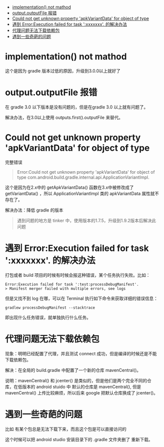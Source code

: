 <!-- TOC -->

- [implementation() not mathod](#implementation-not-mathod)
- [output.outputFile 报错](#outputoutputfile-%E6%8A%A5%E9%94%99)
- [Could not get unknown property 'apkVariantData' for object of type](#could-not-get-unknown-property-apkvariantdata-for-object-of-type)
- [遇到 Error:Execution failed for task ':xxxxxxx'. 的解决办法](#%E9%81%87%E5%88%B0-errorexecution-failed-for-task-xxxxxxx-%E7%9A%84%E8%A7%A3%E5%86%B3%E5%8A%9E%E6%B3%95)
- [代理问题无法下载依赖包](#%E4%BB%A3%E7%90%86%E9%97%AE%E9%A2%98%E6%97%A0%E6%B3%95%E4%B8%8B%E8%BD%BD%E4%BE%9D%E8%B5%96%E5%8C%85)
- [遇到一些奇葩的问题](#%E9%81%87%E5%88%B0%E4%B8%80%E4%BA%9B%E5%A5%87%E8%91%A9%E7%9A%84%E9%97%AE%E9%A2%98)

<!-- /TOC -->

# implementation() not mathod 

这个是因为 gradle 版本过低的原因，升级到3.0.0以上就好了

# output.outputFile 报错

在 gradle 3.0 以下版本是没有问题的，但是在gradle 3.0 以上就有问题了。

解决办法，在3.0以上使用 outputs.first().outputFile 来替代。

# Could not get unknown property 'apkVariantData' for object of type 

完整错误

> Error:Could not get unknown property 'apkVariantData' for object of type com.android.build.gradle.internal.api.ApplicationVariantImpl.

这个是因为在2.x中的 getApkVariantData() 函数在3.x中被修改成了 getVariantData() ，所以 ApplicationVariantImpl 类的 apkVariantData 属性就不存在了。

解决办法：降低 gradle 的版本

> 遇到问题的地方是 tinker 中，使用版本的1.7.5，升级到1.9.2版本后解决此问题

# 遇到 Error:Execution failed for task ':xxxxxxx'. 的解决办法

打包或者 build 项目的时候有时候会报这种错误，某个任务执行失败。比如：

    Error:Execution failed for task ':test:processDebugManifest'.
    > Manifest merger failed with multiple errors, see logs

但是又找不到 log 在哪，可以在 Terminal 执行如下命令来获取详细的错误信息：

    gradlew processDebugManifest --stacktrace

即出现什么任务错误，就单独执行什么任务。


# 代理问题无法下载依赖包

现象：明明已经配置了代理，并且测试 connect 成功，但是编译的时候还是不能下载依赖包。

解决：在全局的 build.gradle 中配置了一个新的仓库 mavenCentral()。

说明：mavenCentral() 和 jcenter() 是类似的，但是他们是两个完全不同的仓库，在低版本的 android stuido 中 默认的仓库是 mavenCentral(), 但是 mavenCentral() 上传比较麻烦，所以后来 google 把默认仓库换成了 jcenter()。

# 遇到一些奇葩的问题
 
 比如 有某个包总是无法下载下来，而且这个包是可以直接访问的

 这个时候可以把 android studio 安装目录下的 .gradle 文件夹删了 重新下载。
